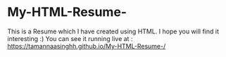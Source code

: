 # My-HTML-Resume-
This is a Resume which I have created using HTML. I hope you will find it interesting :)
You can see it running live at :
https://tamannaasinghh.github.io/My-HTML-Resume-/

